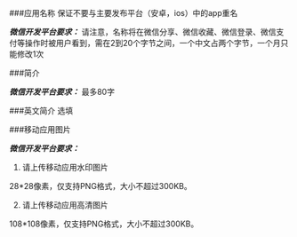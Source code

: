 ###应用名称
保证不要与主要发布平台（安卓，ios）中的app重名

***微信开发平台要求：***
请注意，名称将在微信分享、微信收藏、微信登录、微信支付等操作时被用户看到，需在2到20个字节之间，一个中文占两个字节，一个月只能修改1次

###简介

***微信开发平台要求：***
最多80字

###英文简介
选填

###移动应用图片

***微信开发平台要求：***
1. 请上传移动应用水印图片
 
28*28像素，仅支持PNG格式，大小不超过300KB。

2. 请上传移动应用高清图片

108*108像素，仅支持PNG格式，大小不超过300KB。